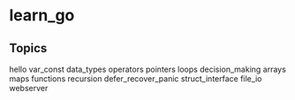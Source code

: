 # learn_go

## Topics

hello
var_const
data_types
operators
pointers
loops
decision_making
arrays
maps
functions
recursion
defer_recover_panic
struct_interface
file_io
webserver
